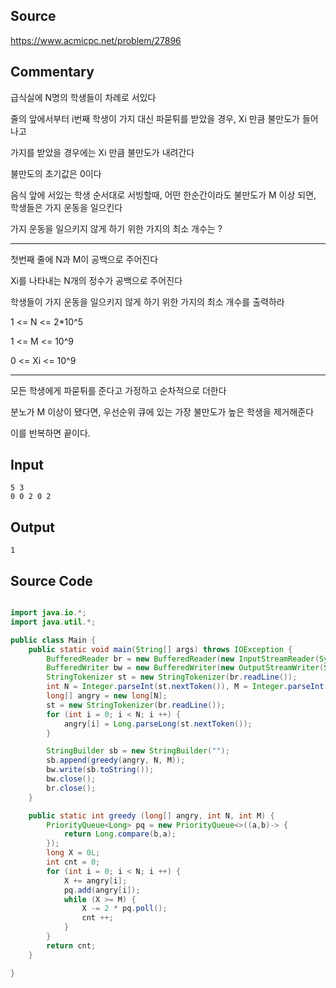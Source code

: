 ## Source

https://www.acmicpc.net/problem/27896

## Commentary 

급식실에 N명의 학생들이 차례로 서있다

줄의 앞에서부터 i번째 학생이 가지 대신 파묻튀를 받았을 경우, Xi 만큼 불만도가 들어나고

가지를 받았을 경우에는 Xi 만큼 불만도가 내려간다

불만도의 초기값은 0이다

음식 앞에 서있는 학생 순서대로 서빙할때, 어떤 한순간이라도 불만도가 M 이상 되면, 학생들은 가지 운동을 일으킨다

가지 운동을 일으키지 않게 하기 위한 가지의 최소 개수는 ?

---

첫번째 줄에 N과 M이 공백으로 주어진다

Xi를 나타내는 N개의 정수가 공백으로 주어진다

학생들이 가지 운동을 일으키지 않게 하기 위한 가지의 최소 개수를 출력하라

1 <= N <= 2*10^5

1 <= M <= 10^9

0 <= Xi <= 10^9

----

모든 학생에게 파묻튀를 준다고 가정하고 순차적으로 더한다

분노가 M 이상이 됐다면, 우선순위 큐에 있는 가장 불만도가 높은 학생을 제거해준다

이를 반복하면 끝이다.

## Input
```
5 3
0 0 2 0 2
```

## Output
```
1
```

## Source Code

```java

import java.io.*;
import java.util.*;

public class Main {
    public static void main(String[] args) throws IOException {
        BufferedReader br = new BufferedReader(new InputStreamReader(System.in));
        BufferedWriter bw = new BufferedWriter(new OutputStreamWriter(System.out));
        StringTokenizer st = new StringTokenizer(br.readLine());
        int N = Integer.parseInt(st.nextToken()), M = Integer.parseInt(st.nextToken());
        long[] angry = new long[N];
        st = new StringTokenizer(br.readLine());
        for (int i = 0; i < N; i ++) {
            angry[i] = Long.parseLong(st.nextToken());
        }

        StringBuilder sb = new StringBuilder("");
        sb.append(greedy(angry, N, M));
        bw.write(sb.toString());
        bw.close();
        br.close();
    }

    public static int greedy (long[] angry, int N, int M) {
        PriorityQueue<Long> pq = new PriorityQueue<>((a,b)-> {
            return Long.compare(b,a);
        });
        long X = 0L;
        int cnt = 0;
        for (int i = 0; i < N; i ++) {
            X += angry[i];
            pq.add(angry[i]);
            while (X >= M) {
                X -= 2 * pq.poll();
                cnt ++;
            }
        }
        return cnt;
    }

}

```